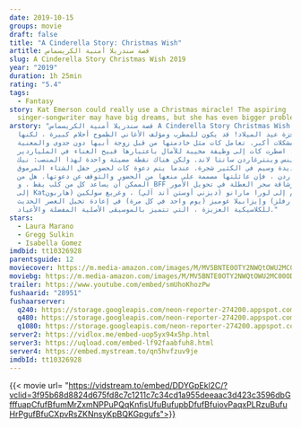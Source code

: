 ```yaml
---
date: 2019-10-15
groups: movie
draft: false
title: "A Cinderella Story: Christmas Wish"
artitle: قصة سندريلا أمنية الكريسماس
slug: A Cinderella Story Christmas Wish 2019
year: "2019"
duration: 1h 25min
rating: "5.4"
tags:
  - Fantasy
story: Kat Emerson could really use a Christmas miracle! The aspiring
  singer-songwriter may have big dreams, but she has even bigger problems.
arstory: "قصة سندريلا أمنية الكريسماس A Cinderella Story Christmas Wish استخدام
  معجزة عيد الميلاد! قد يكون للمطرب ومؤلف الأغاني الطموح أحلام كبيرة ، لكنها
  تواجه مشكلات أكبر. تعامل كات مثل خادمتها من قبل زوجة أبيها دون جدوى والمعنية
  ذاتيا ، اضطرت كات إلى وظيفة مخيبة للآمال باعتبارها قبيح الغناء في الملياردير
  تيرينس وينترغاردن سانتا لاند. ولكن هناك نقطة مضيئة واحدة لهذا المنصب: نيك ،
  سانتا جديدة وسيم في الكثير شجرة. عندما يتم دعوة كات لحضور حفل الشتاء المرموق
  في وينترجاردن ، فإن عائلتها مصممة على منعها من الحضور والتوقف عن دعوتها. هل من
  الممكن أن يساعد كل من كلب يقظ ، و BFF مخلص ورشاقة سحر العطلة في تحويل الأمور
  إلى Kat؟ انضم إلى لورا مارانو (ديزني أوستن أند آلي) ، وغريغ سولكين (هاربون
  مارفلز) وإيزابيلا غوميز (يوم واحد في كل مرة) في إعادة تخيل العصر الحديث
  للكلاسيكية العزيزة ، التي تتميز بالموسيقى الأصلية المفضلة والأعياد."
stars:
  - Laura Marano
  - Gregg Sulkin
  - Isabella Gomez
imdbid: tt10326928
parentsguide: 12
moviecover: https://m.media-amazon.com/images/M/MV5BNTE0OTY2NWQtOWU2MC00ODUwLWE5YmYtZDVjNTdjOWY2ODViXkEyXkFqcGdeQXVyMTMxODk2OTU@._V1_UY268_CR4,0,182,268_AL_.jpg
moviebg: https://m.media-amazon.com/images/M/MV5BNTE0OTY2NWQtOWU2MC00ODUwLWE5YmYtZDVjNTdjOWY2ODViXkEyXkFqcGdeQXVyMTMxODk2OTU@._V1_UY268_CR4,0,182,268_AL_.jpg
trailer: https://www.youtube.com/embed/smUhoKhozPw
fushaarid: "28951"
fushaarserver:
  q240: https://storage.googleapis.com/neon-reporter-274200.appspot.com/fushaar/media/28951/28951-240p.mp4
  q480: https://storage.googleapis.com/neon-reporter-274200.appspot.com/fushaar/media/28951/28951-480p.mp4
  q1080: https://storage.googleapis.com/neon-reporter-274200.appspot.com/fushaar/media/28951/28951.mp4
server2: https://vidlox.me/embed-uop5yx94x5hp.html
server3: https://uqload.com/embed-lf92faabfuh8.html
server4: https://embed.mystream.to/qn5hvfzuv9je
imdbId: tt10326928
---
```


{{< movie url= "https://vidstream.to/embed/DDYGpEkl2C/?vclid=3f95b68d8824d675fd8c7c1211c7c34cd1a955deeaac3d423c3596dbGfffuapCfufBfumMrZxmNPPuPQqKnfisUfuBufupbDfufBfuiovPaqxPLRzuBufuHrPgufBfuCXpvRsZKNnsyKpBQKGpgufs">}}
